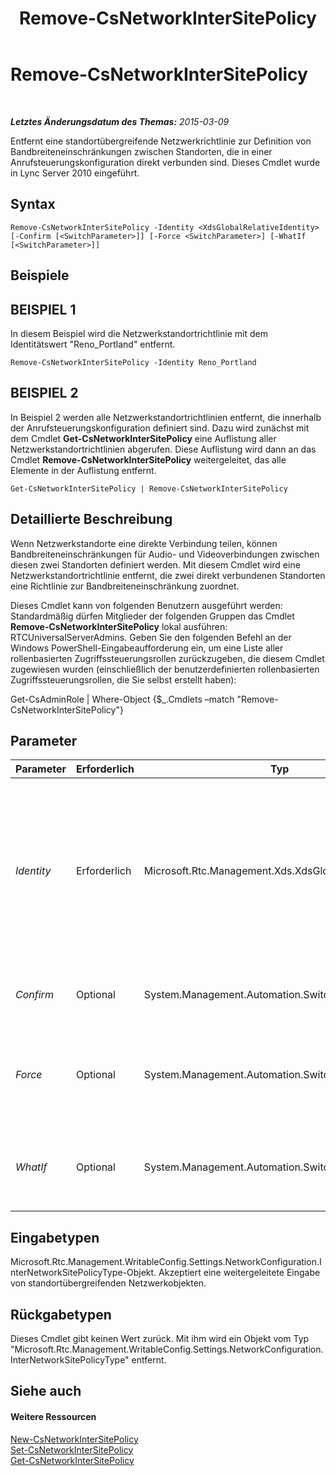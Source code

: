 ﻿---
title: Remove-CsNetworkInterSitePolicy
TOCTitle: Remove-CsNetworkInterSitePolicy
ms:assetid: daf1afc8-cce4-4192-8ba4-05d26817198e
ms:mtpsurl: https://technet.microsoft.com/de-de/library/Gg398963(v=OCS.15)
ms:contentKeyID: 49295604
ms.date: 05/19/2016
mtps_version: v=OCS.15
ms.translationtype: HT
---

# Remove-CsNetworkInterSitePolicy

 

_**Letztes Änderungsdatum des Themas:** 2015-03-09_

Entfernt eine standortübergreifende Netzwerkrichtlinie zur Definition von Bandbreiteneinschränkungen zwischen Standorten, die in einer Anrufsteuerungskonfiguration direkt verbunden sind. Dieses Cmdlet wurde in Lync Server 2010 eingeführt.

## Syntax

    Remove-CsNetworkInterSitePolicy -Identity <XdsGlobalRelativeIdentity> [-Confirm [<SwitchParameter>]] [-Force <SwitchParameter>] [-WhatIf [<SwitchParameter>]]

## Beispiele

## BEISPIEL 1

In diesem Beispiel wird die Netzwerkstandortrichtlinie mit dem Identitätswert "Reno\_Portland" entfernt.

    Remove-CsNetworkInterSitePolicy -Identity Reno_Portland

## BEISPIEL 2

In Beispiel 2 werden alle Netzwerkstandortrichtlinien entfernt, die innerhalb der Anrufsteuerungskonfiguration definiert sind. Dazu wird zunächst mit dem Cmdlet **Get-CsNetworkInterSitePolicy** eine Auflistung aller Netzwerkstandortrichtlinien abgerufen. Diese Auflistung wird dann an das Cmdlet **Remove-CsNetworkInterSitePolicy** weitergeleitet, das alle Elemente in der Auflistung entfernt.

    Get-CsNetworkInterSitePolicy | Remove-CsNetworkInterSitePolicy

## Detaillierte Beschreibung

Wenn Netzwerkstandorte eine direkte Verbindung teilen, können Bandbreiteneinschränkungen für Audio- und Videoverbindungen zwischen diesen zwei Standorten definiert werden. Mit diesem Cmdlet wird eine Netzwerkstandortrichtlinie entfernt, die zwei direkt verbundenen Standorten eine Richtlinie zur Bandbreiteneinschränkung zuordnet.

Dieses Cmdlet kann von folgenden Benutzern ausgeführt werden: Standardmäßig dürfen Mitglieder der folgenden Gruppen das Cmdlet **Remove-CsNetworkInterSitePolicy** lokal ausführen: RTCUniversalServerAdmins. Geben Sie den folgenden Befehl an der Windows PowerShell-Eingabeaufforderung ein, um eine Liste aller rollenbasierten Zugriffssteuerungsrollen zurückzugeben, die diesem Cmdlet zugewiesen wurden (einschließlich der benutzerdefinierten rollenbasierten Zugriffssteuerungsrollen, die Sie selbst erstellt haben):

Get-CsAdminRole | Where-Object {$\_.Cmdlets –match "Remove-CsNetworkInterSitePolicy"}

## Parameter


<table>
<colgroup>
<col style="width: 25%" />
<col style="width: 25%" />
<col style="width: 25%" />
<col style="width: 25%" />
</colgroup>
<thead>
<tr class="header">
<th>Parameter</th>
<th>Erforderlich</th>
<th>Typ</th>
<th>Beschreibung</th>
</tr>
</thead>
<tbody>
<tr class="odd">
<td><p><em>Identity</em></p></td>
<td><p>Erforderlich</p></td>
<td><p>Microsoft.Rtc.Management.Xds.XdsGlobalRelativeIdentity</p></td>
<td><p>Die eindeutige ID der Netzwerkstandortrichtlinie, die entfernt werden soll. Netzwerkstandortrichtlinien werden ausschließlich global erstellt, sodass mit dieser ID kein Gültigkeitsbereich festgelegt werden muss. Stattdessen ist eine Zeichenfolge enthalten, die der eindeutige Name zur Identifizierung dieser Standortrichtlinie ist.</p></td>
</tr>
<tr class="even">
<td><p><em>Confirm</em></p></td>
<td><p>Optional</p></td>
<td><p>System.Management.Automation.SwitchParameter</p></td>
<td><p>Fordert Sie vor der Ausführung des Befehls zum Bestätigen auf.</p></td>
</tr>
<tr class="odd">
<td><p><em>Force</em></p></td>
<td><p>Optional</p></td>
<td><p>System.Management.Automation.SwitchParameter</p></td>
<td><p>Unterdrückt alle Bestätigungsaufforderungen, die andernfalls vor der Durchführung von Änderungen angezeigt würden.</p></td>
</tr>
<tr class="even">
<td><p><em>WhatIf</em></p></td>
<td><p>Optional</p></td>
<td><p>System.Management.Automation.SwitchParameter</p></td>
<td><p>Beschreibt die Auswirkungen einer Ausführung des Befehls, ohne den Befehl tatsächlich auszuführen.</p></td>
</tr>
</tbody>
</table>


## Eingabetypen

Microsoft.Rtc.Management.WritableConfig.Settings.NetworkConfiguration.InterNetworkSitePolicyType-Objekt. Akzeptiert eine weitergeleitete Eingabe von standortübergreifenden Netzwerkobjekten.

## Rückgabetypen

Dieses Cmdlet gibt keinen Wert zurück. Mit ihm wird ein Objekt vom Typ "Microsoft.Rtc.Management.WritableConfig.Settings.NetworkConfiguration.InterNetworkSitePolicyType" entfernt.

## Siehe auch

#### Weitere Ressourcen

[New-CsNetworkInterSitePolicy](new-csnetworkintersitepolicy.md)  
[Set-CsNetworkInterSitePolicy](set-csnetworkintersitepolicy.md)  
[Get-CsNetworkInterSitePolicy](get-csnetworkintersitepolicy.md)

